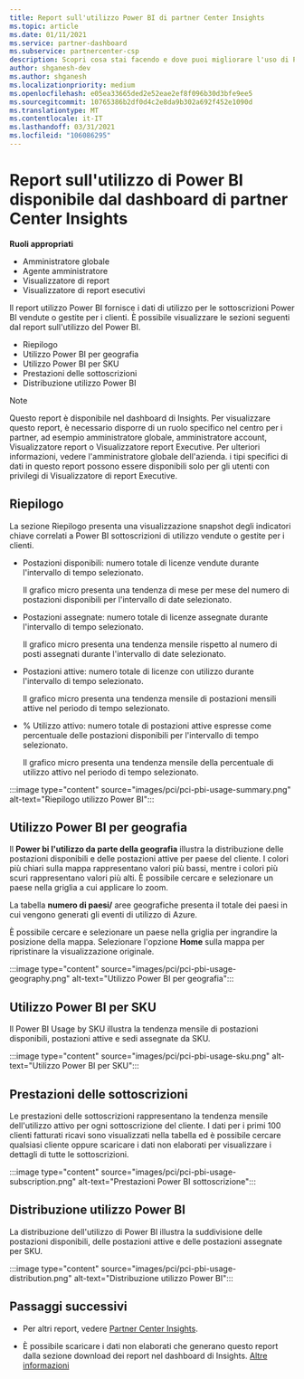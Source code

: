 ```yaml
---
title: Report sull'utilizzo Power BI di partner Center Insights
ms.topic: article
ms.date: 01/11/2021
ms.service: partner-dashboard
ms.subservice: partnercenter-csp
description: Scopri cosa stai facendo e dove puoi migliorare l'uso di Power BI sottoscrizioni che Vendi o Gestisci per i tuoi clienti.
author: shganesh-dev
ms.author: shganesh
ms.localizationpriority: medium
ms.openlocfilehash: e05ea33665ded2e52eae2ef8f096b30d3bfe9ee5
ms.sourcegitcommit: 10765386b2df0d4c2e8da9b302a692f452e1090d
ms.translationtype: MT
ms.contentlocale: it-IT
ms.lasthandoff: 03/31/2021
ms.locfileid: "106086295"
---
```

# <a name="power-bi-usage-report-available-from-the-partner-center-insights-dashboard"></a>Report sull'utilizzo di Power BI disponibile dal dashboard di partner Center Insights

**Ruoli appropriati**

- Amministratore globale
- Agente amministratore
- Visualizzatore di report
- Visualizzatore di report esecutivi

Il report utilizzo Power BI fornisce i dati di utilizzo per le sottoscrizioni Power BI vendute o gestite per i clienti. È possibile visualizzare le sezioni seguenti dal report sull'utilizzo del Power BI.

- Riepilogo
- Utilizzo Power BI per geografia
- Utilizzo Power BI per SKU
- Prestazioni delle sottoscrizioni
- Distribuzione utilizzo Power BI

 > [!NOTE]
 > Questo report è disponibile nel dashboard di Insights. Per visualizzare questo report, è necessario disporre di un ruolo specifico nel centro per i partner, ad esempio amministratore globale, amministratore account, Visualizzatore report o Visualizzatore report Executive. Per ulteriori informazioni, vedere l'amministratore globale dell'azienda. i tipi specifici di dati in questo report possono essere disponibili solo per gli utenti con privilegi di Visualizzatore di report Executive.

## <a name="summary"></a>Riepilogo

La sezione Riepilogo presenta una visualizzazione snapshot degli indicatori chiave correlati a Power BI sottoscrizioni di utilizzo vendute o gestite per i clienti. 

- Postazioni disponibili: numero totale di licenze vendute durante l'intervallo di tempo selezionato.

   Il grafico micro presenta una tendenza di mese per mese del numero di postazioni disponibili per l'intervallo di date selezionato.

- Postazioni assegnate: numero totale di licenze assegnate durante l'intervallo di tempo selezionato.

   Il grafico micro presenta una tendenza mensile rispetto al numero di posti assegnati durante l'intervallo di date selezionato.

- Postazioni attive: numero totale di licenze con utilizzo durante l'intervallo di tempo selezionato. 

   Il grafico micro presenta una tendenza mensile di postazioni mensili attive nel periodo di tempo selezionato.

- % Utilizzo attivo: numero totale di postazioni attive espresse come percentuale delle postazioni disponibili per l'intervallo di tempo selezionato. 

   Il grafico micro presenta una tendenza mensile della percentuale di utilizzo attivo nel periodo di tempo selezionato.

:::image type="content" source="images/pci/pci-pbi-usage-summary.png" alt-text="Riepilogo utilizzo Power BI":::

## <a name="power-bi-usage-by-geography"></a>Utilizzo Power BI per geografia

Il **Power bi l'utilizzo da parte della geografia** illustra la distribuzione delle postazioni disponibili e delle postazioni attive per paese del cliente. I colori più chiari sulla mappa rappresentano valori più bassi, mentre i colori più scuri rappresentano valori più alti. È possibile cercare e selezionare un paese nella griglia a cui applicare lo zoom.

La tabella **numero di paesi/** aree geografiche presenta il totale dei paesi in cui vengono generati gli eventi di utilizzo di Azure.

È possibile cercare e selezionare un paese nella griglia per ingrandire la posizione della mappa. Selezionare l'opzione **Home** sulla mappa per ripristinare la visualizzazione originale.

:::image type="content" source="images/pci/pci-pbi-usage-geography.png" alt-text="Utilizzo Power BI per geografia":::

## <a name="power-bi-usage-by-sku"></a>Utilizzo Power BI per SKU

Il Power BI Usage by SKU illustra la tendenza mensile di postazioni disponibili, postazioni attive e sedi assegnate da SKU.

:::image type="content" source="images/pci/pci-pbi-usage-sku.png" alt-text="Utilizzo Power BI per SKU":::

## <a name="subscriptions-performance"></a>Prestazioni delle sottoscrizioni

Le prestazioni delle sottoscrizioni rappresentano la tendenza mensile dell'utilizzo attivo per ogni sottoscrizione del cliente. I dati per i primi 100 clienti fatturati ricavi sono visualizzati nella tabella ed è possibile cercare qualsiasi cliente oppure scaricare i dati non elaborati per visualizzare i dettagli di tutte le sottoscrizioni.

:::image type="content" source="images/pci/pci-pbi-usage-subscription.png" alt-text="Prestazioni Power BI sottoscrizione":::

## <a name="power-bi-usage-distribution"></a>Distribuzione utilizzo Power BI

La distribuzione dell'utilizzo di Power BI illustra la suddivisione delle postazioni disponibili, delle postazioni attive e delle postazioni assegnate per SKU.

:::image type="content" source="images/pci/pci-pbi-usage-distribution.png" alt-text="Distribuzione utilizzo Power BI":::

## <a name="next-steps"></a>Passaggi successivi

- Per altri report, vedere [Partner Center Insights](partner-center-insights.md).

- È possibile scaricare i dati non elaborati che generano questo report dalla sezione download dei report nel dashboard di Insights. [Altre informazioni](pci-download-reports.md) 

